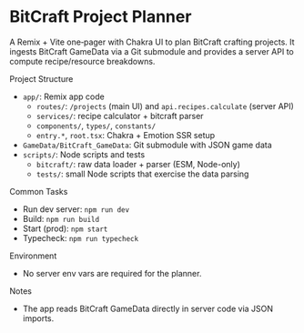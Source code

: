 BitCraft Project Planner
=======================

A Remix + Vite one‑pager with Chakra UI to plan BitCraft crafting projects. It ingests BitCraft GameData via a Git submodule and provides a server API to compute recipe/resource breakdowns.

Project Structure
- `app/`: Remix app code
  - `routes/`: `/projects` (main UI) and `api.recipes.calculate` (server API)
  - `services/`: recipe calculator + bitcraft parser
  - `components/`, `types/`, `constants/`
  - `entry.*`, `root.tsx`: Chakra + Emotion SSR setup
- `GameData/BitCraft_GameData`: Git submodule with JSON game data
- `scripts/`: Node scripts and tests
  - `bitcraft/`: raw data loader + parser (ESM, Node-only)
  - `tests/`: small Node scripts that exercise the data parsing

Common Tasks
- Run dev server: `npm run dev`
- Build: `npm run build`
- Start (prod): `npm start`
- Typecheck: `npm run typecheck`

Environment
- No server env vars are required for the planner.

Notes
- The app reads BitCraft GameData directly in server code via JSON imports.
